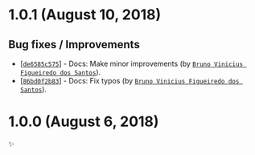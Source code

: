 # 1.0.1 (August 10, 2018)

## Bug fixes / Improvements

* [[`de6585c575`](https://github.com/webhintio/hint/commit/de6585c575a4d13c9940d8704dcfa0292e68f09b)] - Docs: Make minor improvements (by [`Bruno Vinicius Figueiredo dos Santos`](https://github.com/IAmHopp)).
* [[`86bd0f2b83`](https://github.com/webhintio/hint/commit/86bd0f2b83db76019f86f8d87445895ed3df585d)] - Docs: Fix typos (by [`Bruno Vinicius Figueiredo dos Santos`](https://github.com/IAmHopp)).


# 1.0.0 (August 6, 2018)

✨
